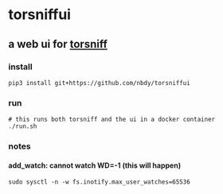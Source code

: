 # torsniffui
## a web ui for [torsniff](https://github.com/fanpei91/torsniff)
### install
```shell
pip3 install git+https://github.com/nbdy/torsniffui
```
### run
```shell
# this runs both torsniff and the ui in a docker container
./run.sh
```
### notes
#### add_watch: cannot watch WD=-1 (this will happen)
```shell
sudo sysctl -n -w fs.inotify.max_user_watches=65536
```